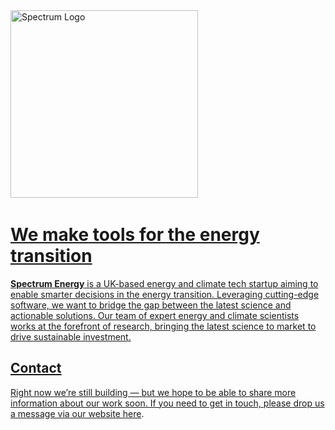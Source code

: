 <picture>
  <source media="(prefers-color-scheme: dark)" srcset="https://github.com/spectrum-energy-uk/.github/blob/main/profile/img/spectrum-rectangle-white.png">
  <img alt="Spectrum Logo" width="300px" src="https://github.com/spectrum-energy-uk/.github/blob/main/profile/img/spectrum-rectangle-white.png">
  <a href="https://www.spectrum-energy.co.uk/">
  <br>
</picture>

# We make tools for the energy transition
**Spectrum Energy** is a UK-based energy and climate tech startup aiming to enable smarter decisions in the energy transition. Leveraging cutting-edge software, we want to bridge the gap between the latest science and actionable solutions. Our team of expert energy and climate scientists works at the forefront of research, bringing the latest science to market to drive sustainable investment.

## Contact
Right now we’re still building — but we hope to be able to share more information about our work soon. If you need to get in touch, please drop us a message via our website [here](https://spectrum-energy.co.uk/#contact).
